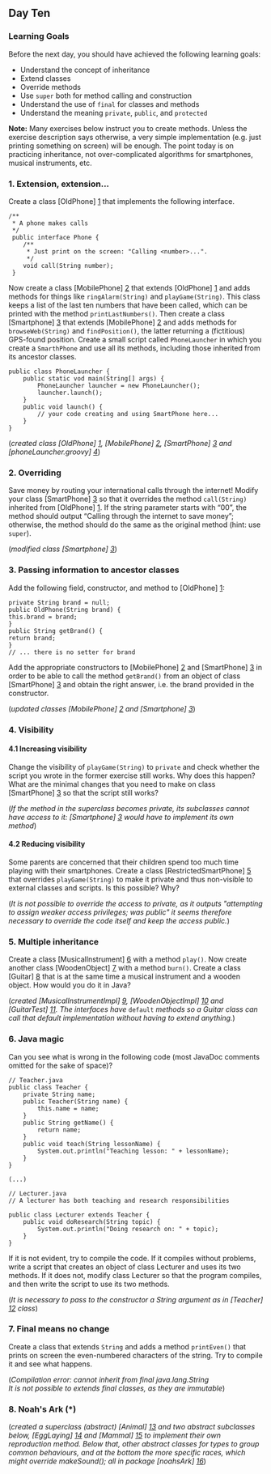 ## Day Ten

### Learning Goals

Before the next day, you should have achieved the following learning goals:
  * Understand the concept of inheritance
  * Extend classes
  * Override methods
  * Use `super` both for method calling and construction
  * Understand the use of `final` for classes and methods
  * Understand the meaning `private`, `public`, and `protected`
  
  **Note:** Many exercises below instruct you to create methods. Unless the exercise description says otherwise, a very
simple implementation (e.g. just printing something on screen) will be enough. The point today is on practicing 
inheritance, not over-complicated algorithms for smartphones, musical instruments, etc.
  
### 1. Extension, extension...

Create a class [OldPhone] [1] that implements the following interface.
```
/**
 * A phone makes calls
 */
 public interface Phone {
    /**
     * Just print on the screen: "Calling <number>...".
     */
    void call(String number);
 }
```
Now create a class [MobilePhone] [2] that extends [OldPhone] [1] and adds methods for things like `ringAlarm(String)` and
`playGame(String)`. This class keeps a list of the last ten numbers that have been called, which can be printed with
the method `printLastNumbers()`.
	Then create a class [Smartphone] [3] that extends [MobilePhone] [2] and adds methods for `browseWeb(String)` and
`findPosition()`, the latter returning a (fictitious) GPS-found position.
	Create a small script called `PhoneLauncher` in which you create a `SmarthPhone` and use all its methods, including
those inherited from its ancestor classes.
```
public class PhoneLauncher {
	public static vod main(String[] args) {
		PhoneLauncher launcher = new PhoneLauncher();
		launcher.launch();
	}
	public void launch() {
		// your code creating and using SmartPhone here...
	}
}
```

(*created class [OldPhone] [1], [MobilePhone] [2], [SmartPhone] [3] and [phoneLauncher.groovy] [4]*)

### 2. Overriding

Save money by routing your international calls through the internet! Modify your class [SmartPhone] [3] so that it
overrides the method `call(String)` inherited from [OldPhone] [1]. If the string parameter starts with “00”, the method
should output “Calling <number> through the internet to save money”; otherwise, the method should do the same
as the original method (hint: use `super`).

(*modified class [Smartphone] [3]*)

### 3. Passing information to ancestor classes

Add the following field, constructor, and method to [OldPhone] [1]:

```
private String brand = null;
public OldPhone(String brand) {
this.brand = brand;
}
public String getBrand() {
return brand;
}
// ... there is no setter for brand
```

Add the appropriate constructors to [MobilePhone] [2] and [SmartPhone] [3] in order to be able to call the method
`getBrand()` from an object of class [SmartPhone] [3] and obtain the right answer, i.e. the brand provided in the 
constructor.

(*updated classes [MobilePhone] [2] and [Smartphone] [3]*)

### 4. Visibility

#### 4.1 Increasing visibility

Change the visibility of `playGame(String)` to `private` and check whether the script you wrote in the former exercise
still works. Why does this happen? What are the minimal changes that you need to make on class [SmartPhone] [3] so
that the script still works?

(*If the method in the superclass becomes private, its subclasses cannot have access to it: 
[Smartphone] [3] would have to implement its own method*)

#### 4.2 Reducing visibility

Some parents are concerned that their children spend too much time playing with their smartphones. Create a class
[RestrictedSmartPhone] [5] that overrides `playGame(String)` to make it private and thus non-visible to external
classes and scripts. Is this possible? Why?

(*It is not possible to override the access to private, as it outputs "attempting to assign weaker access privileges; was public"
 it seems therefore necessary to override the code itself and keep the access public.*)

### 5. Multiple inheritance

Create a class [MusicalInstrument] [6] with a method `play()`. Now create another class [WoodenObject] [7] with a method
`burn()`.
Create a class [Guitar] [8] that is at the same time a musical instrument and a wooden object. How would you do
it in Java?

(*created [MusicalInstrumentImpl] [9], [WoodenObjectImpl] [10] and [GuitarTest] [11]. The interfaces have* `default`
*methods so a Guitar class can call that default implementation without having to extend anything.*)

### 6. Java magic

Can you see what is wrong in the following code (most JavaDoc comments omitted for the sake of space)?

```
// Teacher.java
public class Teacher {
    private String name;
    public Teacher(String name) {
        this.name = name;
    }
    public String getName() {
        return name;
    }
    public void teach(String lessonName) {
        System.out.println("Teaching lesson: " + lessonName);
    }
}

(...)

// Lecturer.java
// A lecturer has both teaching and research responsibilities

public class Lecturer extends Teacher {
    public void doResearch(String topic) {
        System.out.println("Doing research on: " + topic);
    }
}
```
If it is not evident, try to compile the code.
If it compiles without problems, write a script that creates an object of class Lecturer and uses its two methods.
If it does not, modify class Lecturer so that the program compiles, and then write the script to use its two methods.

(*It is necessary to pass to the constructor a String argument as in [Teacher] [12] class*)

### 7. Final means no change

Create a class that extends `String` and adds a method `printEven()` that prints on screen the even-numbered
characters of the string. Try to compile it and see what happens.

(*Compilation error: cannot inherit from final java.lang.String  
It is not possible to extends final classes, as they are immutable*)

### 8. Noah's Ark (*)

(*created a superclass (abstract) [Animal] [13] and two abstract subclasses below, [EggLaying] [14]
and [Mammal] [15] to implement their own reproduction method. Below that, other abstract classes for types
 to group common behaviours, and at the bottom the more specific races, which might override makeSound(); 
 all in package [noahsArk] [16]*)

[1]: https://github.com/BBK-PiJ-2014-21/Lab-Exercises/blob/master/day10/src/phone/OldPhone.java
[2]: https://github.com/BBK-PiJ-2014-21/Lab-Exercises/blob/master/day10/src/phone/MobilePhone.java
[3]: https://github.com/BBK-PiJ-2014-21/Lab-Exercises/blob/master/day10/src/phone/SmartPhone.java
[4]: https://github.com/BBK-PiJ-2014-21/Lab-Exercises/blob/master/day10/src/phone/phoneLauncher.groovy
[5]: https://github.com/BBK-PiJ-2014-21/Lab-Exercises/blob/master/day10/src/phone/RestrictedSmartPhone.java
[6]: https://github.com/BBK-PiJ-2014-21/Lab-Exercises/blob/master/day10/src/multipleInheritance/MusicalInstrument.java
[7]: https://github.com/BBK-PiJ-2014-21/Lab-Exercises/blob/master/day10/src/multipleInheritance/WoodenObject.java
[8]: https://github.com/BBK-PiJ-2014-21/Lab-Exercises/blob/master/day10/src/multipleInheritance/Guitar.java
[9]: https://github.com/BBK-PiJ-2014-21/Lab-Exercises/blob/master/day10/src/multipleInheritance/MusicalInstrumentImpl.java
[10]: https://github.com/BBK-PiJ-2014-21/Lab-Exercises/blob/master/day10/src/multipleInheritance/WoodenObjectImpl.java
[11]: https://github.com/BBK-PiJ-2014-21/Lab-Exercises/blob/master/day10/src/multipleInheritance/GuitarTest.java
[12]: https://github.com/BBK-PiJ-2014-21/Lab-Exercises/blob/master/day10/src/javaMagic/Teacher.java
[13]: https://github.com/BBK-PiJ-2014-21/Lab-Exercises/blob/master/day10/src/noahsArk/Animal.java
[14]: https://github.com/BBK-PiJ-2014-21/Lab-Exercises/blob/master/day10/src/noahsArk/EggLaying.java
[15]: https://github.com/BBK-PiJ-2014-21/Lab-Exercises/blob/master/day10/src/noahsArk/Mammal.java
[16]: https://github.com/BBK-PiJ-2014-21/Lab-Exercises/tree/master/day10/src/noahsArk
